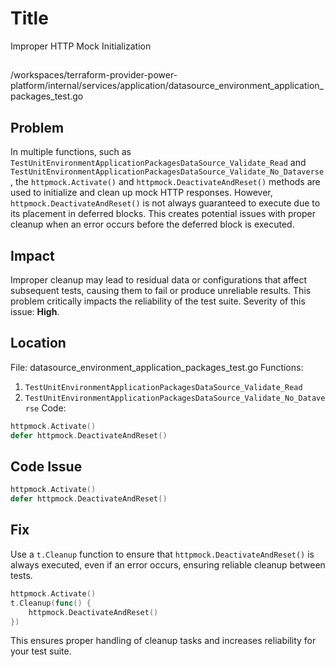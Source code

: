 # Title

Improper HTTP Mock Initialization

##

/workspaces/terraform-provider-power-platform/internal/services/application/datasource_environment_application_packages_test.go

## Problem

In multiple functions, such as `TestUnitEnvironmentApplicationPackagesDataSource_Validate_Read` and `TestUnitEnvironmentApplicationPackagesDataSource_Validate_No_Dataverse`, the `httpmock.Activate()` and `httpmock.DeactivateAndReset()` methods are used to initialize and clean up mock HTTP responses. However, `httpmock.DeactivateAndReset()` is not always guaranteed to execute due to its placement in deferred blocks. This creates potential issues with proper cleanup when an error occurs before the deferred block is executed.

## Impact

Improper cleanup may lead to residual data or configurations that affect subsequent tests, causing them to fail or produce unreliable results. This problem critically impacts the reliability of the test suite. Severity of this issue: **High**.

## Location

File: datasource_environment_application_packages_test.go
Functions:
1. `TestUnitEnvironmentApplicationPackagesDataSource_Validate_Read`
2. `TestUnitEnvironmentApplicationPackagesDataSource_Validate_No_Dataverse`
Code:
```go
httpmock.Activate()
defer httpmock.DeactivateAndReset()
```

## Code Issue

```go
httpmock.Activate()
defer httpmock.DeactivateAndReset()
```

## Fix

Use a `t.Cleanup` function to ensure that `httpmock.DeactivateAndReset()` is always executed, even if an error occurs, ensuring reliable cleanup between tests.

```go
httpmock.Activate()
t.Cleanup(func() {
    httpmock.DeactivateAndReset()
})
```

This ensures proper handling of cleanup tasks and increases reliability for your test suite.
```